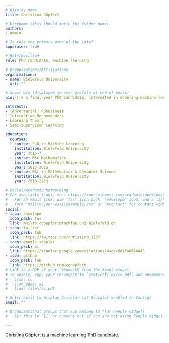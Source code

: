 ```yaml
---
# Display name
title: Christina Göpfert

# Username (this should match the folder name)
authors:
- admin

# Is this the primary user of the site?
superuser: true

# Role/position
role: PhD candidate, machine learning

# Organizations/Affiliations
organizations:
- name: Bielefeld University
  url: ""

# Short bio (displayed in user profile at end of posts)
bio: I'm a final-year PhD candidate, interested in modeling machine learning for non-standard settings such as semi-supervision, robustness, explanability and interaction.

interests:
- (Adversarial) Robustness
- Interactive Recommenders
- Learning Theory
- Semi-Supervised Learning

education:
  courses:
  - course: PhD in Machine Learning
    institution: Bielefeld University
    year: 2015-?
  - course: MSc Mathematics
    institution: Bielefeld University
    year: 2013-2015
  - course: BSc in Mathematics & Computer Science
    institution: Bielefeld University
    year: 2010-2013

# Social/Academic Networking
# For available icons, see: https://sourcethemes.com/academic/docs/page-builder/#icons
#   For an email link, use "fas" icon pack, "envelope" icon, and a link in the
#   form "mailto:your-email@example.com" or "#contact" for contact widget.
social:
- icon: envelope
  icon_pack: fas
  link: mailto:cgoepfert@techfak.uni-bielefeld.de
- icon: twitter
  icon_pack: fab
  link: https://twitter.com/christina_1337
- icon: google-scholar
  icon_pack: ai
  link: https://scholar.google.com/citations?user=S6jFnW8AAAAJ
- icon: github
  icon_pack: fab
  link: https://github.com/cgoepfert
# Link to a PDF of your resume/CV from the About widget.
# To enable, copy your resume/CV to `static/files/cv.pdf` and uncomment the lines below.
# - icon: cv
#   icon_pack: ai
#   link: files/cv.pdf

# Enter email to display Gravatar (if Gravatar enabled in Config)
email: ""

# Organizational groups that you belong to (for People widget)
#   Set this to `[]` or comment out if you are not using People widget.

---
```


Christina Göpfert is a machine learning PhD candidate.
